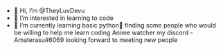 - 👋 Hi, I’m @TheyLuvDevu
- 👀 I’m interested in learning to code
- 🌱 I’m currently learning basic python💞️
finding some people who would be willing to help me learn coding
Anime watcher
my discord - Amaterasu#6069
looking forward to meeting new people

